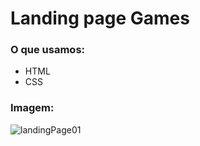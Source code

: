 # Landing page Games
### O que usamos:
- HTML
- CSS

### Imagem:
![landingPage01](https://github.com/Lucindo27/landingPage01/assets/107704640/04b2bed9-71d5-4266-bb2e-93dd79de6ff5)
